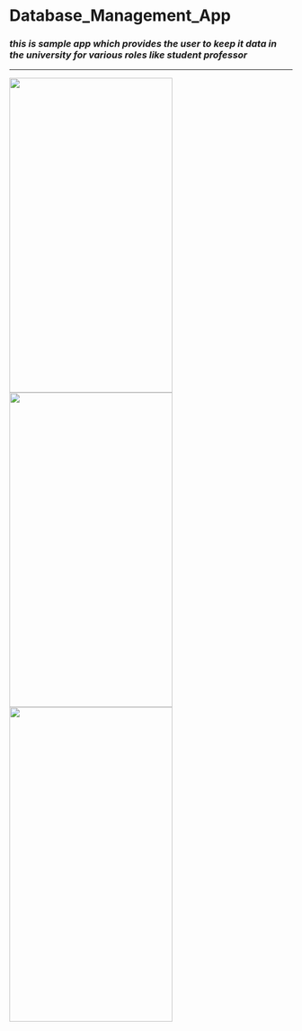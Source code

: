 # Database_Management_App
### ***this is sample app which provides the user to keep it data in the university for various roles like student professor***
-----
<img src="https://user-images.githubusercontent.com/112893713/211130848-036e78bd-eac9-42a7-a7a3-b41ec1f8c0d0.jpg" width="290" height="560"> <img src="https://user-images.githubusercontent.com/112893713/211179891-a36fab8b-8474-43ad-8266-35876c537da8.jpg" width="290" height="560"> <img src="https://user-images.githubusercontent.com/112893713/211180019-9b29500c-37b7-40ee-b2cf-f1aab00445c5.jpg" width="290" height="560"> 

